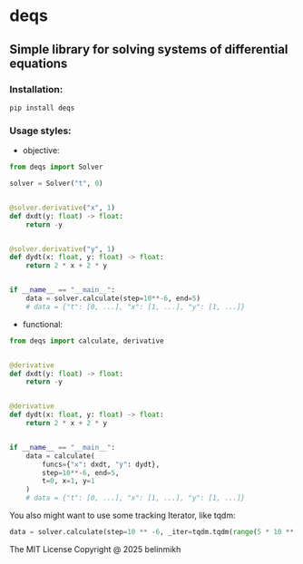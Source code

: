 # deqs
## Simple library for solving systems of differential equations

### Installation:

```shell
pip install deqs
```

### Usage styles:
- objective:

```python
from deqs import Solver

solver = Solver("t", 0)


@solver.derivative("x", 1)
def dxdt(y: float) -> float:
    return -y


@solver.derivative("y", 1)
def dydt(x: float, y: float) -> float:
    return 2 * x + 2 * y


if __name__ == "__main__":
    data = solver.calculate(step=10**-6, end=5)
    # data = {"t": [0, ...], "x": [1, ...], "y": [1, ...]}
```

- functional:

```python
from deqs import calculate, derivative


@derivative
def dxdt(y: float) -> float:
    return -y


@derivative
def dydt(x: float, y: float) -> float:
    return 2 * x + 2 * y


if __name__ == "__main__":
    data = calculate(
        funcs={"x": dxdt, "y": dydt},
        step=10**-6, end=5,
        t=0, x=1, y=1
    )
    # data = {"t": [0, ...], "x": [1, ...], "y": [1, ...]}
```

You also might want to use some tracking Iterator, like tqdm:
```python
data = solver.calculate(step=10 ** -6, _iter=tqdm.tqdm(range(5 * 10 ** 6)))
```

The MIT License Copyright @ 2025 belinmikh
